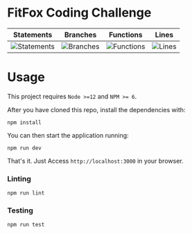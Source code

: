 # FitFox Coding Challenge

| Statements | Branches | Functions | Lines |
| -----------|----------|-----------|-------|
| ![Statements](https://img.shields.io/badge/Coverage-54.31%25-red.svg "Make me better!") | ![Branches](https://img.shields.io/badge/Coverage-33.33%25-red.svg "Make me better!") | ![Functions](https://img.shields.io/badge/Coverage-39.53%25-red.svg "Make me better!") | ![Lines](https://img.shields.io/badge/Coverage-53.91%25-red.svg "Make me better!") |

# Usage

This project requires `Node >=12` and `NPM >= 6`.

After you have cloned this repo, install the dependencies with:

```
npm install
```

You can then start the application running:

```
npm run dev
```

That's it. Just Access `http://localhost:3000` in your browser.

### Linting

```
npm run lint
```

### Testing

```
npm run test
```
